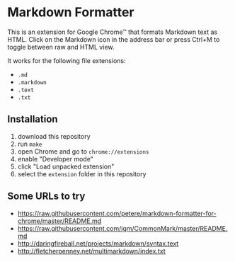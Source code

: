 Markdown Formatter
==================

This is an extension for Google Chrome™ that formats Markdown text as
HTML.  Click on the Markdown icon in the address bar or press Ctrl+M
to toggle between raw and HTML view.

It works for the following file extensions:
- `.md`
- `.markdown`
- `.text`
- `.txt`

Installation
------------

1. download this repository
2. run `make`
2. open Chrome and go to `chrome://extensions`
3. enable "Developer mode"
4. click "Load unpacked extension"
5. select the `extension` folder in this repository

Some URLs to try
----------------

- <https://raw.githubusercontent.com/petere/markdown-formatter-for-chrome/master/README.md>
- <https://raw.githubusercontent.com/jgm/CommonMark/master/README.md>
- <http://daringfireball.net/projects/markdown/syntax.text>
- <http://fletcherpenney.net/multimarkdown/index.txt>
